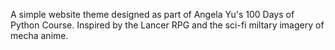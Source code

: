 A simple website theme designed as part of Angela Yu's 100 Days of Python Course.
Inspired by the Lancer RPG and the sci-fi miltary imagery of mecha anime.
